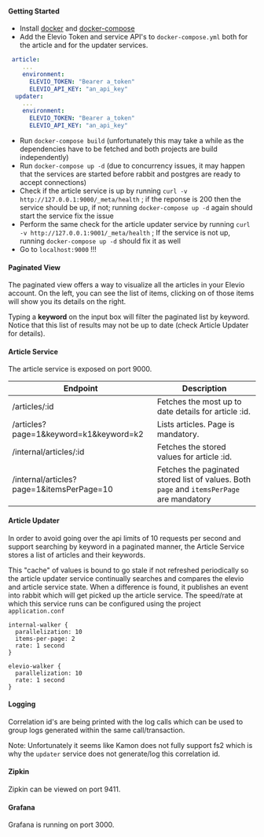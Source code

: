 #### Getting Started
- Install [docker](https://docs.docker.com/install/) and [docker-compose](https://docs.docker.com/compose/install/)
- Add the Elevio Token and service API's to `docker-compose.yml` both for the article and for the updater services. 
```yaml
 article:
    ...
    environment:
      ELEVIO_TOKEN: "Bearer a_token"
      ELEVIO_API_KEY: "an_api_key"
  updater:
    ...
    environment:
      ELEVIO_TOKEN: "Bearer a_token"
      ELEVIO_API_KEY: "an_api_key"
```
- Run `docker-compose build` (unfortunately this may take 
a while as the dependencies have to be fetched and both projects 
are build independently)
- Run `docker-compose up -d` (due to concurrency issues, it may happen that the services are 
started before rabbit and postgres are ready to accept connections)
- Check if the article service is up by running `curl -v http://127.0.0.1:9000/_meta/health` ; 
if the reponse is 200 then the service should be up, if not; 
running `docker-compose up -d` again should start the service fix the issue
- Perform the same check for the article updater service by running `curl -v http://127.0.0.1:9001/_meta/health` ; 
If the service is not up, running `docker-compose up -d` should fix it as well
- Go to `localhost:9000` !!!


#### Paginated View
The paginated view offers a way to visualize all the articles in your Elevio account.
On the left, you can see the list of items, clicking on of those items will show you its details on the right.

Typing a **keyword** on the input box will filter the paginated list by keyword. Notice that this list of results may
not be up to date (check Article Updater for details).

#### Article Service
The article service is exposed on port 9000.  

| Endpoint  | Description |
| ------------- | ------------- |
| /articles/:id  | Fetches the most up to date details for article :id. |
| /articles?page=1&keyword=k1&keyword=k2  | Lists articles. Page is mandatory. |
| /internal/articles/:id  | Fetches the stored values for article :id. |
| /internal/articles?page=1&itemsPerPage=10  | Fetches the paginated stored list of values. Both `page` and `itemsPerPage` are mandatory |

 
#### Article Updater
 
In order to avoid going over the api limits of 10 requests per second and support searching by keyword in a paginated manner, 
the Article Service stores a list of articles and their keywords. 

This "cache" of values is bound to go stale if not refreshed periodically so the article updater service
continually searches and compares the elevio and article service state. 
When a difference is found, it publishes an event into rabbit which will get picked up the article service.
The speed/rate at which this service runs can be configured using the project `application.conf`

```.hocon
internal-walker {
  parallelization: 10
  items-per-page: 2
  rate: 1 second
}

elevio-walker {
  parallelization: 10
  rate: 1 second
}
```

#### Logging
Correlation id's are being printed with the log calls which can be used to group logs generated
within the same call/transaction.

Note: Unfortunately it seems like Kamon does not fully support fs2 which is why the `updater` service
does not generate/log this correlation id.

#### Zipkin 
Zipkin can be viewed on port 9411.


#### Grafana
Grafana is running on port 3000.  


